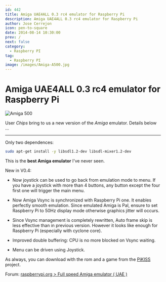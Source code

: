 ```yaml
---
id: 442
title: Amiga UAE4ALL 0.3 rc4 emulator for Raspberry Pi
description: Amiga UAE4ALL 0.3 rc4 emulator for Raspberry Pi
author: Jose Cerrejon
icon: pen-to-square
date: 2014-08-14 10:30:00
prev: /
next: false
category:
  - Raspberry PI
tag:
  - Raspberry PI
image: /images/Amiga-A500.jpg
---
```


# Amiga UAE4ALL 0.3 rc4 emulator for Raspberry Pi

![Amiga 500](/images/Amiga-A500.jpg)

User *Chips* bring to us a new version of the *Amiga* emulator. Details below ...

- - -
Only two dependences:

```bash
sudo apt-get install -y libsdl1.2-dev libsdl-mixer1.2-dev
```

This is the **best Amiga emulator** I've never seen.

New in V0.4:

* Now joystick can be used to go back from emulation mode to menu. If you have a joystick with more than 4 buttons, any button except the four first one will trigger the main menu.

* Now Amiga Vsync is synchronized with Raspberry Pi one. It enables perfectly smooth emulation. Since emulated Amiga is Pal, ensure to set Raspberry Pi to 50Hz display mode otherwise graphics jitter will occurs.

* Since Vsync management is completely rewritten, Auto frame skip is less effective than in previous version. However it looks like enough for Raspberry Pi (especially with cyclone core).

* Improved double buffering: CPU is no more blocked on Vsync waiting.

* Menu can be driven using Joystick.

As always, you can download with the rom and a game from the [PiKISS](https://github.com/jmcerrejon/PiKISS) project.

Forum: [raspberrypi.org > Full speed Amiga emulator ( UAE )](http://www.raspberrypi.org/forums/viewtopic.php?t=17928)